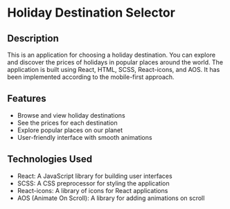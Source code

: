 # Holiday Destination Selector

## Description

This is an application for choosing a holiday destination. You can explore and discover the prices of holidays in popular places around the world. The application is built using React, HTML, SCSS, React-icons, and AOS. It has been implemented according to the mobile-first approach.

## Features

- Browse and view holiday destinations
- See the prices for each destination
- Explore popular places on our planet
- User-friendly interface with smooth animations

## Technologies Used

- React: A JavaScript library for building user interfaces
- SCSS: A CSS preprocessor for styling the application
- React-icons: A library of icons for React applications
- AOS (Animate On Scroll): A library for adding animations on scroll
